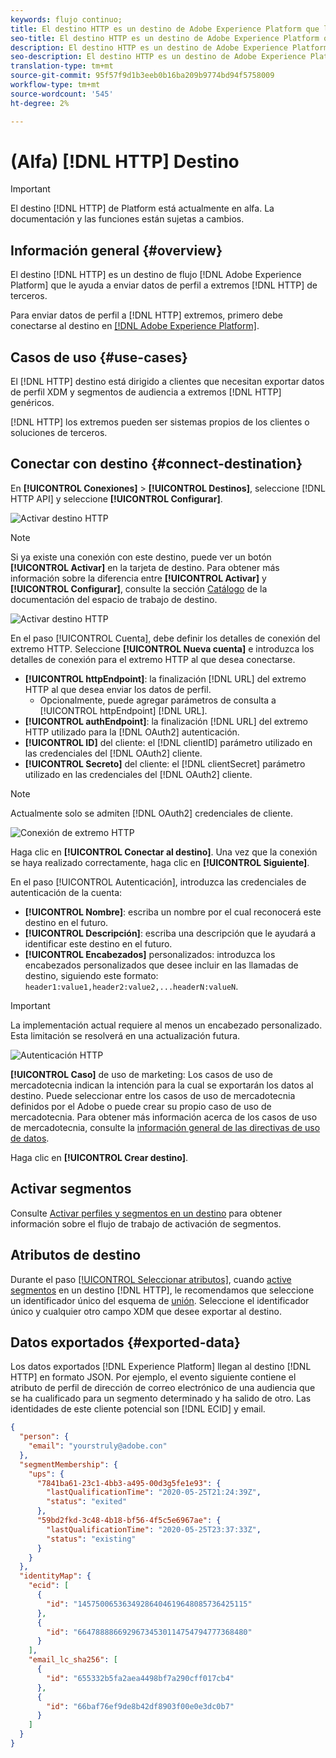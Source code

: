 ```yaml
---
keywords: flujo continuo;
title: El destino HTTP es un destino de Adobe Experience Platform que le ayuda a enviar datos de perfil a extremos HTTP de terceros.
seo-title: El destino HTTP es un destino de Adobe Experience Platform que le ayuda a enviar datos de perfil a extremos HTTP de terceros.
description: El destino HTTP es un destino de Adobe Experience Platform que le ayuda a enviar datos de perfil a extremos HTTP de terceros.
seo-description: El destino HTTP es un destino de Adobe Experience Platform que le ayuda a enviar datos de perfil a extremos HTTP de terceros.
translation-type: tm+mt
source-git-commit: 95f57f9d1b3eeb0b16ba209b9774bd94f5758009
workflow-type: tm+mt
source-wordcount: '545'
ht-degree: 2%

---
```



# (Alfa) [!DNL HTTP] Destino

>[!IMPORTANT]
>
>El destino [!DNL HTTP] de Platform está actualmente en alfa. La documentación y las funciones están sujetas a cambios.

## Información general {#overview}

El destino [!DNL HTTP] es un destino de flujo [!DNL Adobe Experience Platform] que le ayuda a enviar datos de perfil a extremos [!DNL HTTP] de terceros.

Para enviar datos de perfil a [!DNL HTTP] extremos, primero debe conectarse al destino en [[!DNL Adobe Experience Platform]](#connect-destination).

## Casos de uso {#use-cases}

El [!DNL HTTP] destino está dirigido a clientes que necesitan exportar datos de perfil XDM y segmentos de audiencia a extremos [!DNL HTTP] genéricos.

[!DNL HTTP] los extremos pueden ser sistemas propios de los clientes o soluciones de terceros.

## Conectar con destino {#connect-destination}

En **[!UICONTROL Conexiones]** > **[!UICONTROL Destinos]**, seleccione [!DNL HTTP API] y seleccione **[!UICONTROL Configurar]**.

![Activar destino HTTP](../assets/catalog/http/activate.png)

>[!NOTE]
>
>Si ya existe una conexión con este destino, puede ver un botón **[!UICONTROL Activar]** en la tarjeta de destino. Para obtener más información sobre la diferencia entre **[!UICONTROL Activar]** y **[!UICONTROL Configurar]**, consulte la sección [Catálogo](../ui/destinations-workspace.md#catalog) de la documentación del espacio de trabajo de destino.
>
>![Activar destino HTTP](../assets/catalog/http/connect.png)

En el paso [!UICONTROL Cuenta], debe definir los detalles de conexión del extremo HTTP. Seleccione **[!UICONTROL Nueva cuenta]** e introduzca los detalles de conexión para el extremo HTTP al que desea conectarse.
- **[!UICONTROL httpEndpoint]**: la finalización  [!DNL URL] del extremo HTTP al que desea enviar los datos de perfil.
   - Opcionalmente, puede agregar parámetros de consulta a [!UICONTROL httpEndpoint] [!DNL URL].
- **[!UICONTROL authEndpoint]**: la finalización  [!DNL URL] del extremo HTTP utilizado para la  [!DNL OAuth2] autenticación.
- **[!UICONTROL ID]** del cliente: el  [!DNL clientID] parámetro utilizado en las credenciales del  [!DNL OAuth2] cliente.
- **[!UICONTROL Secreto]** del cliente: el  [!DNL clientSecret] parámetro utilizado en las credenciales del  [!DNL OAuth2] cliente.

>[!NOTE]
>
>Actualmente solo se admiten [!DNL OAuth2] credenciales de cliente.

![Conexión de extremo HTTP](../assets/catalog/http/connect.png)

Haga clic en **[!UICONTROL Conectar al destino]**. Una vez que la conexión se haya realizado correctamente, haga clic en **[!UICONTROL Siguiente]**.

En el paso [!UICONTROL Autenticación], introduzca las credenciales de autenticación de la cuenta:
- **[!UICONTROL Nombre]**: escriba un nombre por el cual reconocerá este destino en el futuro.
- **[!UICONTROL Descripción]**: escriba una descripción que le ayudará a identificar este destino en el futuro.
- **[!UICONTROL Encabezados]** personalizados: introduzca los encabezados personalizados que desee incluir en las llamadas de destino, siguiendo este formato:  `header1:value1,header2:value2,...headerN:valueN`.

>[!IMPORTANT]
>
>La implementación actual requiere al menos un encabezado personalizado. Esta limitación se resolverá en una actualización futura.

![Autenticación HTTP](../assets/catalog/http/authenticate.png)

**[!UICONTROL Caso]** de uso de marketing: Los casos de uso de mercadotecnia indican la intención para la cual se exportarán los datos al destino. Puede seleccionar entre los casos de uso de mercadotecnia definidos por el Adobe o puede crear su propio caso de uso de mercadotecnia. Para obtener más información acerca de los casos de uso de mercadotecnia, consulte la [información general de las directivas de uso de datos](../../data-governance/policies/overview.md).

Haga clic en **[!UICONTROL Crear destino]**.

## Activar segmentos

Consulte [Activar perfiles y segmentos en un destino](../ui/activate-destinations.md#select-attributes) para obtener información sobre el flujo de trabajo de activación de segmentos.

## Atributos de destino

Durante el paso [[!UICONTROL Seleccionar atributos]](../ui/activate-destinations.md#select-attributes), cuando [active segmentos](../ui/activate-destinations.md) en un destino [!DNL HTTP], le recomendamos que seleccione un identificador único del esquema de [unión](../../profile/home.md#profile-fragments-and-union-schemas). Seleccione el identificador único y cualquier otro campo XDM que desee exportar al destino.

## Datos exportados {#exported-data}

Los datos exportados [!DNL Experience Platform] llegan al destino [!DNL HTTP] en formato JSON. Por ejemplo, el evento siguiente contiene el atributo de perfil de dirección de correo electrónico de una audiencia que se ha cualificado para un segmento determinado y ha salido de otro. Las identidades de este cliente potencial son [!DNL ECID] y email.

```json
{
  "person": {
    "email": "yourstruly@adobe.con"
  },
  "segmentMembership": {
    "ups": {
      "7841ba61-23c1-4bb3-a495-00d3g5fe1e93": {
        "lastQualificationTime": "2020-05-25T21:24:39Z",
        "status": "exited"
      },
      "59bd2fkd-3c48-4b18-bf56-4f5c5e6967ae": {
        "lastQualificationTime": "2020-05-25T23:37:33Z",
        "status": "existing"
      }
    }
  },
  "identityMap": {
    "ecid": [
      {
        "id": "14575006536349286404619648085736425115"
      },
      {
        "id": "66478888669296734530114754794777368480"
      }
    ],
    "email_lc_sha256": [
      {
        "id": "655332b5fa2aea4498bf7a290cff017cb4"
      },
      {
        "id": "66baf76ef9de8b42df8903f00e0e3dc0b7"
      }
    ]
  }
}
```

